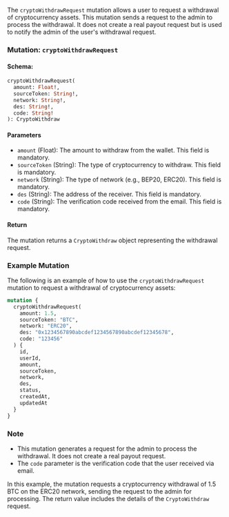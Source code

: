 The `cryptoWithdrawRequest` mutation allows a user to request a withdrawal of cryptocurrency assets. This mutation sends a request to the admin to process the withdrawal. It does not create a real payout request but is used to notify the admin of the user's withdrawal request.

### Mutation: `cryptoWithdrawRequest`

#### Schema:
```graphql
cryptoWithdrawRequest(
  amount: Float!,
  sourceToken: String!,
  network: String!,
  des: String!,
  code: String!
): CryptoWithdraw
```

#### Parameters

- `amount` (Float): The amount to withdraw from the wallet. This field is mandatory.
- `sourceToken` (String): The type of cryptocurrency to withdraw. This field is mandatory.
- `network` (String): The type of network (e.g., BEP20, ERC20). This field is mandatory.
- `des` (String): The address of the receiver. This field is mandatory.
- `code` (String): The verification code received from the email. This field is mandatory.

#### Return

The mutation returns a `CryptoWithdraw` object representing the withdrawal request.

### Example Mutation

The following is an example of how to use the `cryptoWithdrawRequest` mutation to request a withdrawal of cryptocurrency assets:

```graphql
mutation {
  cryptoWithdrawRequest(
    amount: 1.5,
    sourceToken: "BTC",
    network: "ERC20",
    des: "0x1234567890abcdef1234567890abcdef12345678",
    code: "123456"
  ) {
    id,
    userId,
    amount,
    sourceToken,
    network,
    des,
    status,
    createdAt,
    updatedAt
  }
}
```

### Note

- This mutation generates a request for the admin to process the withdrawal. It does not create a real payout request.
- The `code` parameter is the verification code that the user received via email.

In this example, the mutation requests a cryptocurrency withdrawal of 1.5 BTC on the ERC20 network, sending the request to the admin for processing. The return value includes the details of the `CryptoWithdraw` request.
